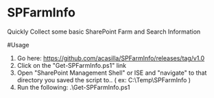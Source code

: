 # SPFarmInfo
Quickly Collect some basic SharePoint Farm and Search Information

#Usage

1. Go here: https://github.com/acasilla/SPFarmInfo/releases/tag/v1.0
2. Click on the "Get-SPFarmInfo.ps1" link
4. Open "SharePoint Management Shell" or ISE and "navigate" to that directory you saved the script to.. ( ex: C:\Temp\SPFarmInfo )
5. Run the following: .\Get-SPFarmInfo.ps1
